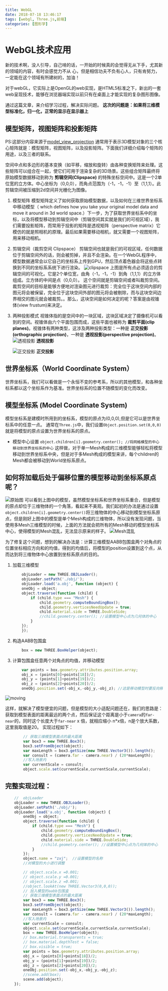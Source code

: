 ```yaml
---
title: WebGL
date: 2018-07-18 13:46:17
tags: [webgl, Three.js,前端]
categories: [图形学]
---
```


# WebGL技术应用

新的技术啊，没人引导，自己啃的话，一开始的时候真的会觉得无从下手，尤其新的领域的内容，有时会感觉力不从  心，但是相信功夫不负有心人，只有肯努力，一定能在这个领域有所建树的，加油！

对于webGL，它实际上是OpenGL的web实现，是HTML5标准之下，新出的一套web呈现技术，能够在浏览器端实现以前只有在桌面上才能实现的复杂图形图像。

通过这篇文章，来介绍学习过程，解决实际问题。
**这次的问题是：如果将三维模型标准化，归一化，正常的显示在显示器上**

## 模型矩阵，视图矩阵和投影矩阵
PS:这部分内容来源于[model_view_projection](https://developer.mozilla.org/zh-CN/docs/Web/API/WebGL_API/WebGL_model_view_projection)
通常用于表示3D模型对象的三个核心矩阵就是：模型矩阵，视图矩阵，以及投影矩阵。下面我们详细介绍每个矩阵的用途，以及三者的联系。

空间中点和多边形的基本变换（如平移，缩放和旋转）由各种变换矩阵来处理。这些矩阵可以组合在一起，使它们可用于渲染复杂的3D场景。这些组合矩阵最终将原始模型数据移动到称为 **剪辑空间(Clipspace)** 的特殊坐标空间中。这是一个2单位宽的立方体。中心坐标为（0,0,0），而角点范围为（-1，-1，-1）至（1,1,1）。此剪辑空间被压缩到2d空间并光栅化为图像。
1. 模型矩阵
   模型矩阵定义了如何获取原始模型数据，以及如何在三维世界坐标系中移动模型（ which defines how you take your original model data and move it around in 3d world space.）下一步，为了获取世界坐标系中的坐标，以及将模型移动到剪辑空间中（剪辑空间其实就是我们的可视区域），我们需要投影矩阵，而常用于投影的矩阵是透视矩阵（perspective matrix）它模仿的就是照相机的原理。最后如果需要移动相机，就又需要一个视图矩阵，用来移动相机。
2. 剪辑空间（裁剪空间 Clipspace）
   剪辑空间也就是我们的可视区域，任何数据位于剪辑空间外的话，则会被剪掉，并且不会渲染。在一个WebGL程序中，模型数据通常会以它自己的坐标系上传到GPU，然后顶点着色器会将这些点转换到不同的坐标系系统下进行渲染。
   ![clipspace](./clip-space-graph.svg)
   上图是所有点必须适合的剪辑空间的可视化。它是2个单位宽，由角（-1，-1，-1）到角（1,1,1）的立方体组成。立方体的中间是点（0,0,0）。
   这个空间就是剪辑空间或者叫裁剪空间。裁剪空间的目标是能够方便地对渲染图元进行裁剪：完全位于这块空间内部的图元将会被保留，完全位于这块空间外部的图元将会被剔除，而与这块空间边界相交的图元就会被裁剪。。那么，这块空间是如何决定的呢？答案是由视锥体(view frustum)来决定。
3. 两种投影模式
   视锥体指的是空间中的一块区域，这块区域决定了摄像机可以看到的空间。视锥体由六个平面包围而成，这些平面也被称为 **裁剪平面(clip planes)**。视锥体有两种类型，这涉及两种投影类型：一种是 **正交投影(orthographic projection)**，一种是 **透视投影(perspective projection)**。
   ![透视投影](./perspective_projection.png)
   **透视投影**

   ![正交投影](./orthographic_projection.png)
   **正交投影**
## 世界坐标系（World Coordinate System）
世界坐标系，我们可以看做是一个永恒不变的参考系，所以的其他模型，和各种坐标系都以这个坐标系作为基准。世界坐标系的位置不随模型的变化而改变。

## 模型坐标系 (Model Coordinate System)
模型坐标系是建模时所用到的坐标系，模型的原点为(0,0,0),但是它可以是世界坐标系中的任意一点。
通常在``Three.js``中，我们设置``Object.position.set(0,0,0)``就是将模型的原点设置为世界坐标系的原点。
* 模型中心设置
    ``object.children[i].geometry.center(); //将网格模型的中心移动到世界坐标系的中心`` 这样做，对于单一Mesh构成的三维模型能够轻松将模型移动到世界坐标系中央，但是对于多Mesh构成的模型来讲，每个children的Mesh都会被移动到World坐标系原点。

## 如何将加载后处于偏移位置的模型移动到坐标系原点呢？

![原始图](./original.png)
可以看到上图中的模型，虽然模型坐标系和世界坐标系重合，但是模型的原点却位于三维物体的一个角落，看起来不美观。我们起初的办法是通过设置``object.children[i].geometry.center()``将三维物体的中心移动到模型坐标系原点，但是刚好上图中的模型是单个Mesh构成的三维物体，所以没有发现问题，当使用多Mesh三维模型的时候，上面的方法就会把所有的Mesh移动的模型坐标系中心，使得模型的Mesh混乱，无法显示原来的样子。
![Mesh混乱](./building.png)

为了修复这个问题，想到的解决办法是：计算三维模型AABB包围盒两个对角点的位置坐标相应方向和的均值，得到的均值后，将模型的position设置到这个点，从而达到将三维物体中心放置到坐标系原点的目的。
1. 加载三维模型
    ```javascript
        objLoader = new THREE.OBJLoader();
        objLoader.setPath('./obj/');
        objLoader.load('a.obj', function (object) {
        oneObj = object;
        object.traverse(function (child) {
            if (child.type === "Mesh") {
                child.geometry.computeBoundingBox();
                child.geometry.verticesNeedUpdate = true;
                child.material.side = THREE.DoubleSide;
                //child.geometry.center(); //设置模型中心点为几何体的中心
            }
        });
        });
    ```
2. 构造AABB包围盒
    ```javascript
        box = new THREE.BoxHelper(object);
    ```
3. 计算包围盒任意两个对角点的均值，并移动模型
    ```javascript
        var points = box.geometry.attributes.position.array;
        obj_x = (points[0]+points[18])/2;
        obj_y = (points[1]+points[19])/2;
        obj_z = (points[2]+points[20])/2;
        oneObj.position.set(-obj_x,-obj_y,-obj_z); //这是移动模型时要反向移动
    ```
![moving](./moveBuilding.png)

这样，就解决了模型便宜的问题，但是模型的大小适配问题还在，我们的思路是：获取到模型表面的距离最远的两个点，然后保证这个距离是小于``camera``的``far-near``的，同时这个长度大于``far-near`` x 倍，就相应缩小 n*x倍，n是个放大系数，这里我取值是20。
实现过程如下：
```javascript
        // 获取三维模型表面点的最大距离
        var box3 = new THREE.Box3();
        box3.setFromObject(object);
        var maxLength = box3.getSize(new THREE.Vector3()).length();
        var consult = (camera.far - camera.near) / (20*maxLength);
        //写入场景内
        var currentScale = consult;
        object.scale.set(currentScale,currentScale,currentScale);
``` 

## 完整实现过程：
```javascript
    //  objLoader
    objLoader = new THREE.OBJLoader();
    objLoader.setPath('./obj/');
    objLoader.load('a.obj', function (object) {
        oneObj = object;
        object.traverse(function (child) {
            if (child.type === "Mesh") {
                child.geometry.computeBoundingBox();
                child.geometry.verticesNeedUpdate = true;
                child.material.side = THREE.DoubleSide;
                //child.geometry.center(); //设置模型中心点为几何体的中心
            }
        });
        object.name = "zxj";  //设置模型的名称
        //对模型的大小进行调整

        // object.scale.x =0.001;
        // object.scale.y =0.001;
        // object.scale.z =0.001;
        //object.lookAt(new THREE.Vector3(0,0,0));
        // 加入模型的aabb包围盒
        // 获取三维模型表面点的最大距离
        var box3 = new THREE.Box3();
        box3.setFromObject(object);
        var maxLength = box3.getSize(new THREE.Vector3()).length();
        var consult = (camera.far - camera.near) / (20*maxLength);
        //写入场景内
        var currentScale = consult;
        object.scale.set(currentScale,currentScale,currentScale);
        box = new THREE.BoxHelper(object);
        // box.material.transparents = true;
        // box.material.depthTest = false;
        // box.visible = true;
        var points = box.geometry.attributes.position.array;
        obj_x = (points[0]+points[18])/2;
        obj_y = (points[1]+points[19])/2;
        obj_z = (points[2]+points[20])/2;
        oneObj.position.set(-obj_x,-obj_y,-obj_z);
        //scene.add(box);
        scene.add(object);
    });
```